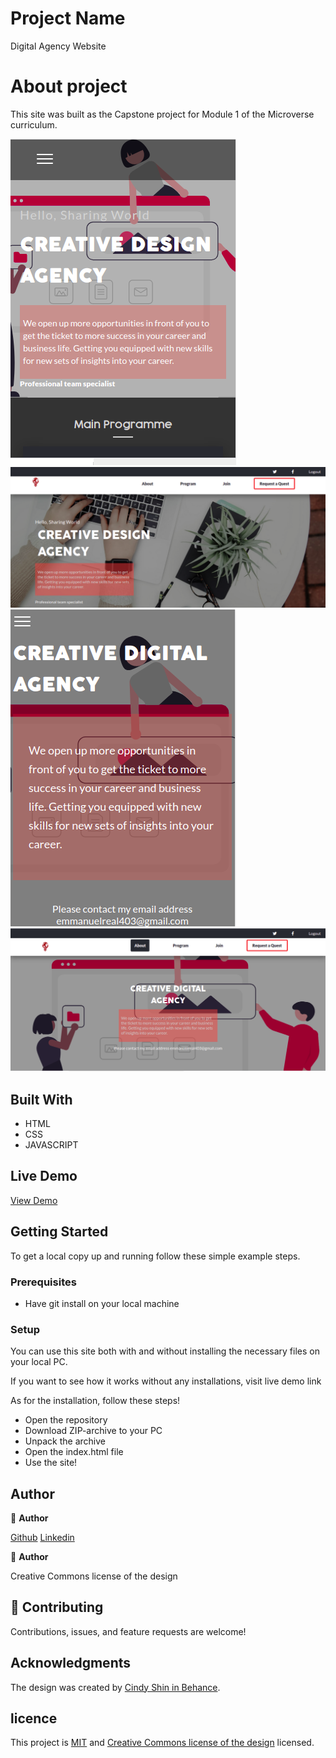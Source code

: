 
# Project Name
Digital Agency Website

# About project
This site was built as the Capstone project for Module 1 of the Microverse curriculum.

![screenshot](./assets/img/screenshots/indexs.png)
![screenshot](./assets/img/screenshots/indexl.png)
![screenshot](./assets/img/screenshots/abouts.png)
![screenshot](./assets/img/screenshots/aboutl.png)


## Built With

- HTML
- CSS
- JAVASCRIPT


## Live Demo

[View Demo](https://gbengacode.github.io/Digital-agency-website/)

## Getting Started


To get a local copy up and running follow these simple example steps.

### Prerequisites

- Have git install on your local machine

### Setup


You can use this site both with and without installing the necessary files on your local PC. 

If you want to see how it works without any installations, visit live demo link

As for the installation, follow these steps!

- Open the repository
- Download ZIP-archive to your PC
- Unpack the archive
- Open the index.html file
- Use the site!

## Author
👤 **Author**

[Github](https://github.com/gbengacode)
[Linkedin](https://www.linkedin.com/in/emmanuel-gbenga/)


👤 **Author**

 Creative Commons license of the design

 
## 🤝 Contributing

Contributions, issues, and feature requests are welcome!



## Acknowledgments
The design was created by [Cindy Shin in Behance](https://www.behance.net/adagio07).

## licence
This project is [MIT](./MIT.md) and [Creative Commons license of the design](https://creativecommons.org/licenses/by-nc/4.0/) licensed.